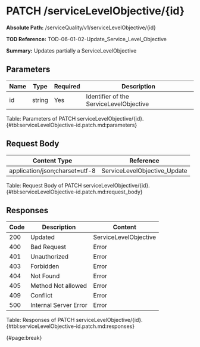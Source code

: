 <!--
    ATTENTION: This file was generated via gradle!
               Do NOT manually edit this file! Any such changes will be overwritten!
-->

# PATCH /serviceLevelObjective/{id}

**Absolute Path:** /serviceQuality/v1/serviceLevelObjective/{id}

**TOD Reference:** TOD-06-01-02-Update_Service_Level_Objective

**Summary:** Updates partially a ServiceLevelObjective

## Parameters

| Name | Type | Required | Description |
| ------ | ------ | --- | ------------ |
| id | string | Yes | Identifier of the ServiceLevelObjective |

Table: Parameters of PATCH serviceLevelObjective/{id}. {#tbl:serviceLevelObjective-id.patch.md:parameters}

## Request Body

| Content Type | Reference |
|--------------|-----------|
| application/json;charset=utf-8 | ServiceLevelObjective_Update |

Table: Request Body of PATCH serviceLevelObjective/{id}. {#tbl:serviceLevelObjective-id.patch.md:request_body}

## Responses

| Code | Description | Content |
|------|-------------|---------|
| 200 | Updated | ServiceLevelObjective |
| 400 | Bad Request | Error |
| 401 | Unauthorized | Error |
| 403 | Forbidden | Error |
| 404 | Not Found | Error |
| 405 | Method Not allowed | Error |
| 409 | Conflict | Error |
| 500 | Internal Server Error | Error |

Table: Responses of PATCH serviceLevelObjective/{id}. {#tbl:serviceLevelObjective-id.patch.md:responses}

{#page:break}
